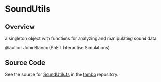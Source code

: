 # SoundUtils

## Overview

a singleton object with functions for analyzing and manipulating sound data

@author John Blanco (PhET Interactive Simulations)



## Source Code

See the source for [SoundUtils.ts](https://github.com/phetsims/tambo/blob/main/js/SoundUtils.ts) in the [tambo](https://github.com/phetsims/tambo) repository.
